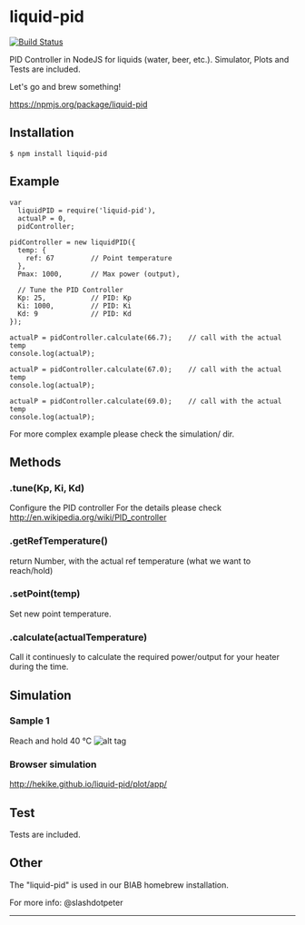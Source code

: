 liquid-pid
==========

[![Build Status](https://travis-ci.org/hekike/liquid-pid.png?branch=master)](https://travis-ci.org/hekike/liquid-pid)

PID Controller in NodeJS for liquids (water, beer, etc.).
Simulator, Plots and Tests are included. 

Let's go and brew something!

https://npmjs.org/package/liquid-pid

## Installation

    $ npm install liquid-pid

## Example

    var
      liquidPID = require('liquid-pid'),
      actualP = 0,
      pidController;
    
    pidController = new liquidPID({
      temp: {
        ref: 67         // Point temperature                                       
      },
      Pmax: 1000,       // Max power (output),
      
      // Tune the PID Controller
      Kp: 25,           // PID: Kp
      Ki: 1000,         // PID: Ki
      Kd: 9             // PID: Kd
    });
    
    actualP = pidController.calculate(66.7);	// call with the actual temp
    console.log(actualP);
    
    actualP = pidController.calculate(67.0);    // call with the actual temp
    console.log(actualP);
    
    actualP = pidController.calculate(69.0);    // call with the actual temp
    console.log(actualP);
    
For more complex example please check the simulation/ dir.


## Methods

### .tune(Kp, Ki, Kd)
Configure the PID controller
For the details please check http://en.wikipedia.org/wiki/PID_controller
### .getRefTemperature()
return Number, with the actual ref temperature (what we want to reach/hold)
### .setPoint(temp)
Set new point temperature.
### .calculate(actualTemperature)
Call it continuesly to calculate the required power/output for your heater during the time.
## Simulation

### Sample 1
Reach and hold 40 °C
![alt tag](https://raw.github.com/hekike/liquid-pid/master/docs/img/simulation1.png)

### Browser simulation
http://hekike.github.io/liquid-pid/plot/app/

## Test
Tests are included.

## Other
The "liquid-pid" is used in our BIAB homebrew installation.

For more info: @slashdotpeter

------
